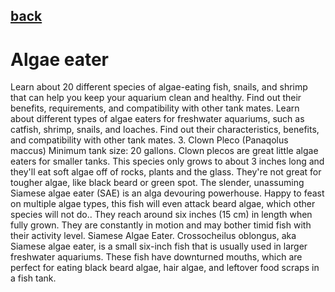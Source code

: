 ## [back](../index.md) 
# Algae eater
Learn about 20 different species of algae-eating fish, snails, and shrimp that can help you keep your aquarium clean and healthy. Find out their benefits, requirements, and compatibility with other tank mates. Learn about different types of algae eaters for freshwater aquariums, such as catfish, shrimp, snails, and loaches. Find out their characteristics, benefits, and compatibility with other tank mates. 3. Clown Pleco (Panaqolus maccus) Minimum tank size: 20 gallons. Clown plecos are great little algae eaters for smaller tanks. This species only grows to about 3 inches long and they'll eat soft algae off of rocks, plants and the glass. They're not great for tougher algae, like black beard or green spot. The slender, unassuming Siamese algae eater (SAE) is an alga devouring powerhouse. Happy to feast on multiple algae types, this fish will even attack beard algae, which other species will not do.. They reach around six inches (15 cm) in length when fully grown. They are constantly in motion and may bother timid fish with their activity level. Siamese Algae Eater. Crossocheilus oblongus, aka Siamese algae eater, is a small six-inch fish that is usually used in larger freshwater aquariums. These fish have downturned mouths, which are perfect for eating black beard algae, hair algae, and leftover food scraps in a fish tank.